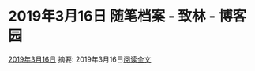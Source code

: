 
# 2019年3月16日 随笔档案 - 致林 - 博客园






[2019年3月16日](https://www.cnblogs.com/bincoding/archive/2019/03/16.html)
摘要: 2019年3月16日[阅读全文](https://www.cnblogs.com/bincoding/p/10544961.html)

